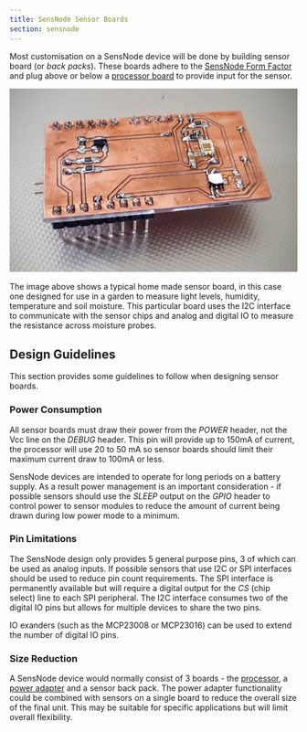 ```yaml
---
title: SensNode Sensor Boards
section: sensnode
---
```

Most customisation on a SensNode device will be done by building sensor board (or *back packs*). These boards adhere
to the [SensNode Form Factor](/pages/sensnode/hardware.html) and plug above or below a [processor board](/pages/sensnode/cpuboard.html)
to provide input for the sensor.

![Garden Sensor](/images/photos/garden_sensor.jpg)

The image above shows a typical home made sensor board, in this case one designed for use in a garden to measure light
levels, humidity, temperature and soil moisture. This particular board uses the I2C interface to communicate with the
sensor chips and analog and digital IO to measure the resistance across moisture probes.

## Design Guidelines

This section provides some guidelines to follow when designing sensor boards.

### Power Consumption

All sensor boards must draw their power from the *POWER* header, not the Vcc line on the *DEBUG* header. This pin will
provide up to 150mA of current, the processor will use 20 to 50 mA so sensor boards should limit their maximum current
draw to 100mA or less.

SensNode devices are intended to operate for long periods on a battery supply. As a result power management is an
important consideration - if possible sensors should use the *SLEEP* output on the *GPIO* header to control power to
sensor modules to reduce the amount of current being drawn during low power mode to a minimum.

### Pin Limitations

The SensNode design only provides 5 general purpose pins, 3 of which can be used as analog inputs. If possible sensors
that use I2C or SPI interfaces should be used to reduce pin count requirements. The SPI interface is permanently
available but will require a digital output for the *CS* (chip select) line to each SPI peripheral. The I2C interface
consumes two of the digital IO pins but allows for multiple devices to share the two pins.

IO exanders (such as the MCP23008 or MCP23016) can be used to extend the number of digital IO pins.

### Size Reduction

A SensNode device would normally consist of 3 boards - the [processor](/pages/sensnode/cpuboard.html), a [power adapter](/pages/sensnode/powerboard.html)
and a sensor back pack. The power adapter functionality could be combined with sensors on a single board to reduce the
overall size of the final unit. This may be suitable for specific applications but will limit overall flexibility.
